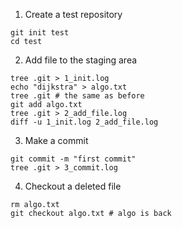 1. Create a test repository
```
git init test
cd test
```
2. Add file to the staging area
```
tree .git > 1_init.log
echo "dijkstra" > algo.txt
tree .git # the same as before
git add algo.txt
tree .git > 2_add_file.log
diff -u 1_init.log 2_add_file.log
```

3. Make a commit
```
git commit -m "first commit"
tree .git > 3_commit.log
```

4. Checkout a deleted file
```
rm algo.txt
git checkout algo.txt # algo is back
```
